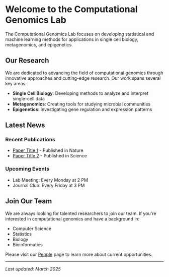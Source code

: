# Welcome to the Computational Genomics Lab

The Computational Genomics Lab focuses on developing statistical and machine learning methods for applications in single cell biology, metagenomics, and epigenetics.

## Our Research

We are dedicated to advancing the field of computational genomics through innovative approaches and cutting-edge research. Our work spans several key areas:

- **Single Cell Biology**: Developing methods to analyze and interpret single-cell data
- **Metagenomics**: Creating tools for studying microbial communities
- **Epigenetics**: Investigating gene regulation and expression patterns

## Latest News

### Recent Publications
- [Paper Title 1](link-to-paper) - Published in Nature
- [Paper Title 2](link-to-paper) - Published in Science

### Upcoming Events
- Lab Meeting: Every Monday at 2 PM
- Journal Club: Every Friday at 3 PM

## Join Our Team

We are always looking for talented researchers to join our team. If you're interested in computational genomics and have a background in:

- Computer Science
- Statistics
- Biology
- Bioinformatics

Please visit our [People](/people) page to learn more about current opportunities.


---
*Last updated: March 2025*